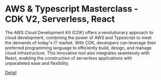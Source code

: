 # AWS & Typescript Masterclass - CDK V2, Serverless, React

The AWS Cloud Development Kit (CDK) offers a revolutionary approach to cloud development, combining the power of AWS and Typescript to meet the demands of today's IT market. With CDK, developers can leverage their preferred programming language to efficiently build, design, and manage cloud infrastructure. This innovative tool also integrates seamlessly with React, enabling the construction of serverless applications with unparalleled ease and flexibility. 

[Detail](https://eduitfree.com/Nfjs)